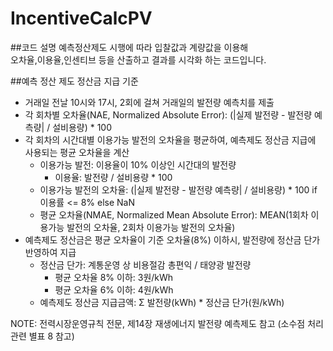 # IncentiveCalcPV

##코드 설명
예측정산제도 시행에 따라 입찰값과 계량값을 이용해  
오차율,이용율,인센티브 등을 산출하고 결과를 시각화 하는 코드입니다.


##예측 정산 제도 정산금 지급 기준

- 거래일 전날 10시와 17시, 2회에 걸쳐 거래일의 발전량 예측치를 제출
- 각 회차별 오차율(NAE, Normalized Absolute Error): (|실제 발전량 - 발전량 예측량| / 설비용량) * 100
- 각 회차의 시간대별 이용가능 발전의 오차율을 평균하여, 예측제도 정산금 지급에 사용되는 평균 오차율을 계산
  - 이용가능 발전: 이용율이 10% 이상인 시간대의 발전량
    - 이용율: 발전량 / 설비용량 * 100
  - 이용가능 발전의 오차율: (|실제 발전량 - 발전량 예측량| / 설비용량) * 100 if 이용률 <= 8% else NaN
  - 평균 오차율(NMAE, Normalized Mean Absolute Error): MEAN(1회차 이용가능 발전의 오차율, 2회차 이용가능 발전의 오차율)
- 예측제도 정산금은 평균 오차율이 기준 오차율(8%) 이하시, 발전량에 정산금 단가 반영하여 지급
  - 정산금 단가: 계통운영 상 비용절감 총편익 / 태양광 발전량
    - 평균 오차율 8% 이하: 3원/kWh
    - 평균 오차율 6% 이하: 4원/kWh
  - 예측제도 정산금 지급금액: Σ 발전량(kWh) * 정산금 단가(원/kWh)

NOTE: 전력시장운영규칙 전문, 제14장 재생에너지 발전량 예측제도 참고
(소수점 처리 관련 별표 8 참고)
